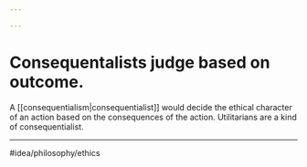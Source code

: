 ```yaml
---

---
```

# Consequentalists judge based on outcome. 
A [[consequentialism|consequentialist]] would decide the ethical character of an action based on the consequences of the action. Utilitarians are a kind of consequentialist. 

---
#idea/philosophy/ethics 